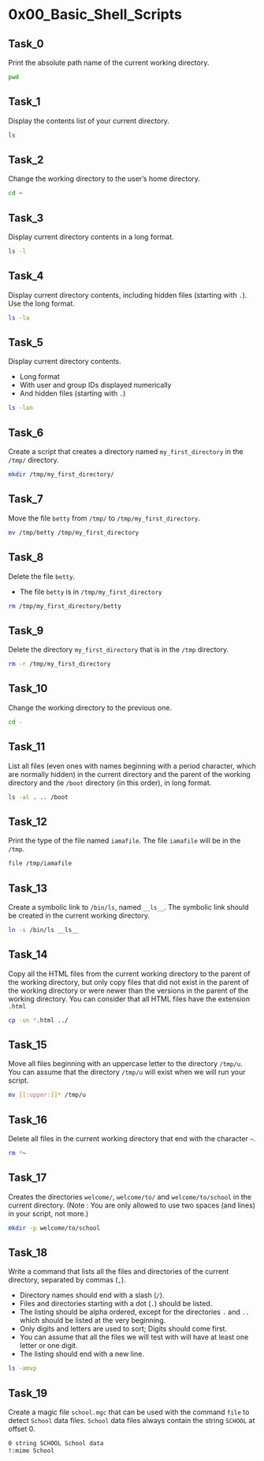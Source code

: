# 0x00_Basic_Shell_Scripts


## Task_0

 Print the absolute path name of the current working directory.

```bash
pwd
```

## Task_1
Display the contents list of your current directory.

```bash
ls
```
## Task_2
Change the working directory to the user’s home directory.
```bash
cd ~
```
## Task_3
Display current directory contents in a long format.
```bash
ls -l 
```
## Task_4
Display current directory contents, including hidden files (starting with `.`). Use the long format.
```bash
ls -la 
```           
## Task_5
Display current directory contents.
* Long format
* With user and group IDs displayed numerically
* And hidden files (starting with `.`)
```bash
ls -lan
```
## Task_6
Create a script that creates a directory named `my_first_directory` in the `/tmp/` directory.
```bash
mkdir /tmp/my_first_directory/
```
## Task_7
Move the file `betty` from `/tmp/` to `/tmp/my_first_directory`.
```bash
mv /tmp/betty /tmp/my_first_directory
```
## Task_8
Delete the file `betty`.
* The file `betty` is in `/tmp/my_first_directory`
```bash
rm /tmp/my_first_directory/betty
```
## Task_9
Delete the directory `my_first_directory` that is in the `/tmp` directory.
```bash
rm -r /tmp/my_first_directory
```
## Task_10
Change the working directory to the previous one.
```bash
cd -
```
## Task_11
List all files (even ones with names beginning with a period character, which are normally hidden) in the current directory and the parent of the working directory and the `/boot` directory (in this order), in long format.
```bash
ls -al . .. /boot
```
## Task_12
Print the type of the file named `iamafile`. The file `iamafile` will be in the `/tmp`.
```bash
file /tmp/iamafile
```
## Task_13
Create a symbolic link to `/bin/ls`, named `__ls__`. The symbolic link should be created in the current working directory.
```bash
ln -s /bin/ls __ls__
```
## Task_14
Copy all the HTML files from the current working directory to the parent of the working directory, but only copy files that did not exist in the parent of the working directory or were newer than the versions in the parent of the working directory.
You can consider that all HTML files have the extension `.html`
``` bash
cp -un *.html ../ 
```
## Task_15
Move all files beginning with an uppercase letter to the directory `/tmp/u`.
You can assume that the directory `/tmp/u` will exist when we will run your script.
``` bash
mv [[:upper:]]* /tmp/u
```

## Task_16
Delete all files in the current working directory that end with the character `~`.
```bash
rm *~
```
## Task_17
Creates the directories `welcome/`, `welcome/to/` and `welcome/to/school` in the current directory.
(Note : You are only allowed to use two spaces (and lines) in your script, not more.)
```bash 
mkdir -p welcome/to/school
```
## Task_18
Write a command that lists all the files and directories of the current directory, separated by commas (`,`).
* Directory names should end with a slash (`/`).
* Files and directories starting with a dot (`.`) should be listed.
* The listing should be alpha ordered, except for the directories `.` and `..` which should be listed at the very beginning.
* Only digits and letters are used to sort; Digits should come first.
* You can assume that all the files we will test with will have at least one letter or one digit.
* The listing should end with a new line.
```bash
ls -amvp
```

## Task_19
Create a magic file `school.mgc` that can be used with the command `file` to detect `School` data files. `School` data files always contain the string `SCHOOL` at offset 0.
```bash 
0 string SCHOOL School data
!:mime School
```


